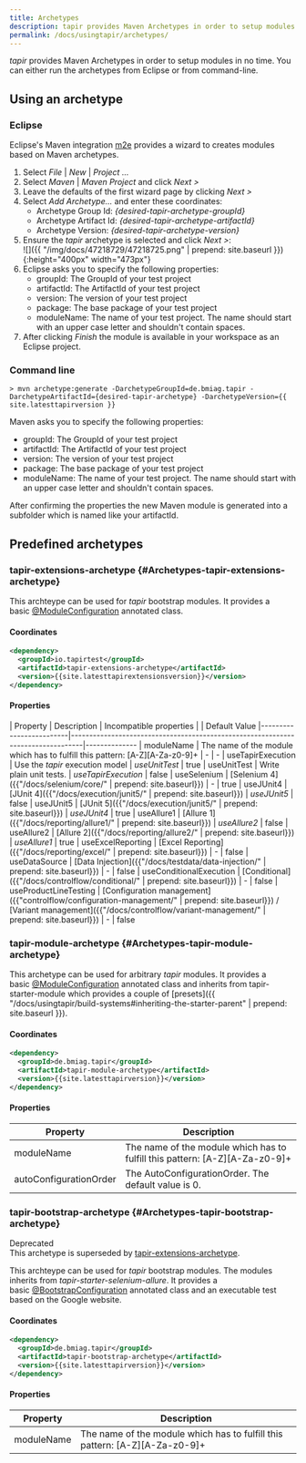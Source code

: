 ```yaml
---
title: Archetypes
description: tapir provides Maven Archetypes in order to setup modules in no time. You can either run the archetypes from Eclipse or from command-line.
permalink: /docs/usingtapir/archetypes/
---
```


<i>tapir</i> provides Maven Archetypes in order to setup modules in no time.
You can either run the archetypes from Eclipse or from command-line.

## Using an archetype

### Eclipse

Eclipse's Maven integration [m2e](http://www.eclipse.org/m2e/) provides
a wizard to creates modules based on Maven archetypes.

1.  Select *File* \| *New* \| *Project ...*
1.  Select *Maven* \| *Maven Project* and click *Next &gt;*
1.  Leave the defaults of the first wizard page by clicking *Next &gt;*
1.  Select *Add Archetype...* and enter these coordinates:
    -   Archetype Group Id: *{desired-tapir-archetype-groupId}*
    -   Archetype Artifact Id: *{desired-tapir-archetype-artifactId}*
    -   Archetype Version: *{desired-tapir-archetype-version}*
1.  Ensure the <i>tapir</i> archetype is selected and click *Next >*:  
    ![]({{ "/img/docs/47218729/47218725.png" | prepend: site.baseurl }}){:height="400px" width="473px"}
1.  Eclipse asks you to specify the following properties:
    -   groupId: The GroupId of your test project
    -   artifactId: The ArtifactId of your test project
    -   version: The version of your test project
    -   package: The base package of your test project
    -   moduleName: The name of your test project. The name should start with an upper case letter and shouldn't contain spaces.
1.  After clicking *Finish* the module is available in your workspace as
        an Eclipse project.

### Command line

``` text
> mvn archetype:generate -DarchetypeGroupId=de.bmiag.tapir -DarchetypeArtifactId={desired-tapir-archetype} -DarchetypeVersion={{ site.latesttapirversion }}
```

Maven asks you to specify the following properties:
-   groupId: The GroupId of your test project
-   artifactId: The ArtifactId of your test project
-   version: The version of your test project
-   package: The base package of your test project
-   moduleName: The name of your test project. The name should start with an upper case letter and shouldn't contain spaces.

After confirming the properties the new Maven module is generated into a
subfolder which is named like your artifactId.

## Predefined archetypes

### tapir-extensions-archetype {#Archetypes-tapir-extensions-archetype}
This archteype can be used for <i>tapir</i> bootstrap modules.  It provides a
basic [@ModuleConfiguration](https://www.javadoc.io/page/de.bmiag.tapir/tapir/latest/de/bmiag/tapir/bootstrap/annotation/ModuleConfiguration.html) annotated class.

#### Coordinates

``` xml
<dependency>
  <groupId>io.tapirtest</groupId>
  <artifactId>tapir-extensions-archetype</artifactId>
  <version>{{site.latesttapirextensionsversion}}</version>
</dependency>
```

#### Properties

| Property                | Description | Incompatible properties |   | Default Value
|-------------------------|---------------------------------------------------------------------------------|--------------
| moduleName              | The name of the module which has to fulfill this pattern: \[A-Z\]\[A-Za-z0-9\]+ | - | -
| useTapirExecution       | Use the *tapir* execution model | *useUnitTest* | true
| useUnitTest             | Write plain unit tests. | *useTapirExecution* | false
| useSelenium             | [Selenium 4]({{"/docs/selenium/core/" | prepend: site.baseurl}}) | - | true
| useJUnit4               | [JUnit 4]({{"/docs/execution/junit5/" | prepend: site.baseurl}}) | *useJUnit5* | false
| useJUnit5               | [JUnit 5]({{"/docs/execution/junit5/" | prepend: site.baseurl}}) | *useJUnit4* | true
| useAllure1              | [Allure 1]({{"/docs/reporting/allure1/" | prepend: site.baseurl}}) | *useAllure2* | false
| useAllure2              | [Allure 2]({{"/docs/reporting/allure2/" | prepend: site.baseurl}}) | *useAllure1* | true
| useExcelReporting       | [Excel Reporting]({{"/docs/reporting/excel/" | prepend: site.baseurl}}) | - | false
| useDataSource           | [Data Injection]({{"/docs/testdata/data-injection/" | prepend: site.baseurl}}) | - | false
| useConditionalExecution | [Conditional]({{"/docs/controlflow/conditional/" | prepend: site.baseurl}}) | - | false
| useProductLineTesting   | [Configuration management]({{"controlflow/configuration-management/" | prepend: site.baseurl}}) / [Variant management]({{"/docs/controlflow/variant-management/" | prepend: site.baseurl}}) | - | false

### tapir-module-archetype {#Archetypes-tapir-module-archetype}
This archetype can be used for arbitrary <i>tapir</i> modules. It provides a
basic [@ModuleConfiguration](https://www.javadoc.io/page/de.bmiag.tapir/tapir/latest/de/bmiag/tapir/bootstrap/annotation/ModuleConfiguration.html) annotated class and inherits from tapir-starter-module which provides a couple of [presets]({{ "/docs/usingtapir/build-systems#inheriting-the-starter-parent" | prepend: site.baseurl }}).

#### Coordinates

``` xml
<dependency>
  <groupId>de.bmiag.tapir</groupId>
  <artifactId>tapir-module-archetype</artifactId>
  <version>{{site.latesttapirversion}}</version>
</dependency>
```

#### Properties

| Property               | Description                                                                     |
|------------------------|---------------------------------------------------------------------------------|
| moduleName             | The name of the module which has to fulfill this pattern: \[A-Z\]\[A-Za-z0-9\]+ |
| autoConfigurationOrder | The AutoConfigurationOrder. The default value is 0.                             |

### tapir-bootstrap-archetype {#Archetypes-tapir-bootstrap-archetype}

<div class="panel panel-warning">
  <div class="panel-heading">
    <div class="panel-title"><span class="fas fa-exclamation-circle"></span> Deprecated</div>
  </div>
  <div class="panel-body">
  This archetype is superseded by <a href="#Archetypes-tapir-extensions-archetype">tapir-extensions-archetype</a>.
  </div>
</div>

This archteype can be used for <i>tapir</i> bootstrap modules. The modules
inherits from *tapir-starter-selenium-allure*. It provides a
basic [@BootstrapConfiguration](https://www.javadoc.io/page/de.bmiag.tapir/tapir/latest/de/bmiag/tapir/bootstrap/annotation/BootstrapConfiguration.html)
annotated class and an executable test based on the Google website.

#### Coordinates

``` xml
<dependency>
  <groupId>de.bmiag.tapir</groupId>
  <artifactId>tapir-bootstrap-archetype</artifactId>
  <version>{{site.latesttapirversion}}</version>
</dependency>
```

#### Properties

| Property   | Description                                                                     |
|------------|---------------------------------------------------------------------------------|
| moduleName | The name of the module which has to fulfill this pattern: \[A-Z\]\[A-Za-z0-9\]+ |
